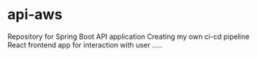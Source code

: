 # api-aws
Repository for Spring Boot API application
Creating my own ci-cd pipeline
React frontend app for interaction with user
.....
